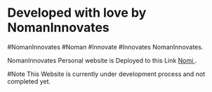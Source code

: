 # Developed with love by NomanInnovates
#NomanInnovates
#Noman 
#Innovate
#Innovates
NomanInnovates.

NomanInnovates Personal website is Deployed to this Link [Nomi ](https://NomanInnovates.github.io/me).


#Note
This Website is currently under development process and not completed yet.

